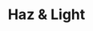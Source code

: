 ---
title: "Haz & Light"
url: /ciudad-autonoma-de-buenos-aires/haz-y-light-desaguadero/
shop: lámparas
---